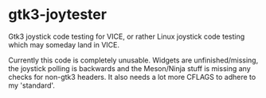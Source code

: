 # gtk3-joytester

Gtk3 joystick code testing for VICE, or rather Linux joystick code testing which may someday land in VICE.

Currently this code is completely unusable. Widgets are unfinished/missing, the joystick polling is backwards and the Meson/Ninja stuff is missing any checks for non-gtk3 headers.
It also needs a lot more CFLAGS to adhere to my 'standard'.




